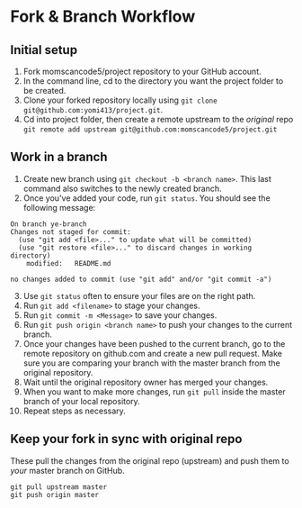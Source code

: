 # Fork & Branch Workflow

## Initial setup

1. Fork momscancode5/project repository to your GitHub account.
2. In the command line, cd to the directory you want the project folder to be created.
3. Clone your forked repository locally using `git clone git@github.com:yomi413/project.git`.
4. Cd into project folder, then create a remote upstream to the _original_ repo `git remote add upstream git@github.com:momscancode5/project.git`

## Work in a branch

1. Create new branch using `git checkout -b <branch name>`. This last command also switches to the newly created branch.
2. Once you've added your code, run `git status`. You should see the following message:

```
On branch ye-branch
Changes not staged for commit:
  (use "git add <file>..." to update what will be committed)
  (use "git restore <file>..." to discard changes in working directory)
	modified:   README.md

no changes added to commit (use "git add" and/or "git commit -a")
```

3. Use `git status` often to ensure your files are on the right path.
4. Run `git add <filename>` to stage your changes.
5. Run `git commit -m <Message>` to save your changes.
6. Run `git push origin <branch name>` to push your changes to the current branch.
7. Once your changes have been pushed to the current branch, go to the remote repository on github.com and create a new pull request. Make sure you are comparing your branch with the master branch from the original repository.
8. Wait until the original repository owner has merged your changes.
9. When you want to make more changes, run `git pull` inside the master branch of your local repository.
10. Repeat steps as necessary.

## Keep your fork in sync with original repo

These pull the changes from the original repo (upstream) and push them to _your_ master branch on GitHub.

```
git pull upstream master
git push origin master
```
